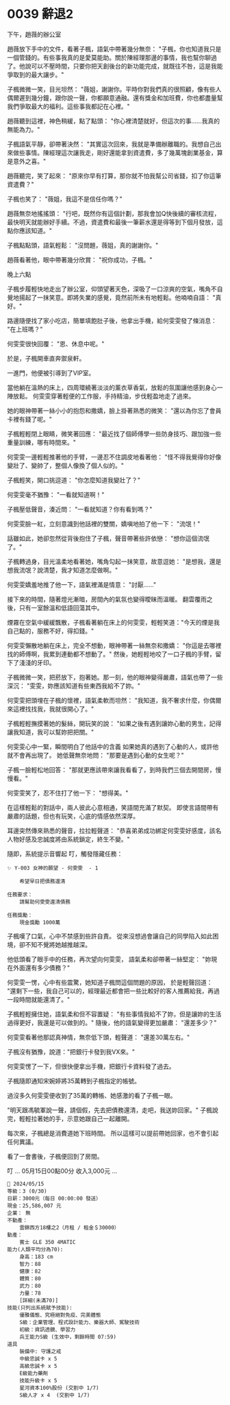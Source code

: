 # 0039 辭退2

下午，趙薇的辦公室

趙薇放下手中的文件，看著子楓，語氣中帶著幾分無奈：
"子楓，你也知道我只是一個管錢的。有些事我真的是愛莫能助。關於陳經理那邊的事情，我也幫你聊過了。他說可以不壓時間，只要你把天創後台的新功能完成，就既往不咎，這是我能爭取到的最大讓步。"

子楓微微一笑，目光坦然：
"薇姐，謝謝你。平時你對我們真的很照顧，像有些人偶爾遲到幾分鐘，跟你說一聲，你都願意通融。還有獎金和加班費，你也都盡量幫我們爭取最大的福利。這些事我都記在心裡。"

趙薇聽到這裡，神色稍緩，點了點頭：
"你心裡清楚就好，但這次的事……我真的無能為力。"

子楓語氣平靜，卻帶著決然：
"其實這次回來，我就是準備辦離職的。我想自己出來做些事情。陳經理這次讓我走，剛好還能拿到資遣費，多了幾萬塊創業基金，算是意外之喜。"

趙薇聽完，笑了起來：
"原來你早有打算，那你就不怕我幫公司省錢，扣了你這筆資遣費？"

子楓也笑了：
"薇姐，我這不是信任你嗎？"

趙薇無奈地搖搖頭：
"行吧，既然你有這個計劃，那我會加Q快後續的審核流程，最快明天就能辦好手續。不過，資遣費和最後一筆薪水還是得等到下個月發放，這點你應該知道。"

子楓點點頭，語氣輕鬆：
"沒問題，薇姐，真的謝謝你。"

趙薇看著他，眼中帶著幾分欣賞：
"祝你成功，子楓。"

晚上六點

子楓步履輕快地走出了辦公室，仰頭望著天色，深吸了一口涼爽的空氣，嘴角不自覺地揚起了一抹笑意。即將失業的感覺，竟然前所未有地輕鬆。他喃喃自語：
"真好。"

路邊隨便找了家小吃店，簡單填飽肚子後，他拿出手機，給何雯雯發了條消息：
"在上班嗎？"

何雯雯很快回覆：
"恩、休息中呢。"

於是，子楓開車直奔禦泉軒。

一進門，他便被引導到了VIP室。

當他躺在溫熱的床上，四周環繞著淡淡的薰衣草香氣，放鬆的氛圍讓他感到身心一陣放鬆。
何雯雯穿著輕便的工作服，手持精油，步伐輕盈地走了過來。

她的眼神帶著一絲小小的抱怨和撒嬌，臉上掛著熟悉的微笑：
"還以為你忘了會員卡裡有錢了呢。"

子楓輕輕閉上眼睛，微笑著回應：
"最近找了個師傅學一些防身技巧、跟加強一些重量訓練，哪有時間來。"

何雯雯一邊輕輕推著他的手臂，一邊忍不住調皮地看著他：
"怪不得我覺得你好像變壯了、變帥了，整個人像換了個人似的。"

子楓輕笑，開口挑逗道：
"你怎麼知道我變壯了？"

何雯雯毫不猶豫：
"一看就知道啊！"

子楓壓低聲音，湊近問：
"一看就知道？你有看到嗎？"

何雯雯臉一紅，立刻意識到他話裡的雙關，嬌嗔地拍了他一下：
"流氓！"

話雖如此，她卻忽然從背後抱住了子楓，聲音帶著些許依戀：
"想你這個流氓了。"

子楓轉過身，目光溫柔地看著她，嘴角勾起一抹笑意，故意逗她：
"是想我，還是想我流氓？說清楚，我才知道怎麼做啊。"

何雯雯嬌羞地推了他一下，語氣裡滿是情意：
"討厭……"

接下來的時間，隨著燈光漸暗，房間內的氣氛也變得曖昧而溫暖。
翻雲覆雨之後，只有一室餘溫和低語回蕩其中。

煙霧在空氣中緩緩飄散，子楓看著躺在床上的何雯雯，輕輕笑道："今天的煙是我自己點的，服務不好，得扣錢。"

何雯雯懶散地躺在床上，完全不想動，眼神帶著一絲無奈和撒嬌：
"你這是去哪裡找的師傅啊，我累到連動都不想動了。"
然後，她輕輕地咬了一口子楓的手臂，留下了淺淺的牙印。

子楓微微一笑，把菸放下，抱著她。那一刻，他的眼神變得嚴肅，語氣也帶了一些深沉：
"雯雯，妳應該知道有些東西我給不了妳。"

何雯雯把頭埋在子楓的懷裡，語氣柔軟而坦然：
"我知道，我不奢求什麼，你偶爾來這裡找找我，我就很開心了。"

子楓輕輕撫摸著她的髮絲，開玩笑的說：
"如果之後有遇到讓妳心動的男生，記得讓我知道，我可以幫妳把把關。"

何雯雯心中一緊，瞬間明白了他話中的含義
如果她真的遇到了心動的人，或許他就不會再出現了。
她低聲無奈地問：
"那要是遇到心動的女生呢？"

子楓一臉輕松地回答：
"那就更應該帶來讓我看看了，到時我們三個去開間房，慢慢看。"

何雯雯笑了，忍不住打了他一下：
"想得美。"

在這樣輕鬆的對話中，兩人彼此心意相通，笑語間充滿了默契。
即使言語間帶有嚴肅的話題，但也有玩笑，心底的情感依然深厚。

耳邊突然傳來熟悉的聲音，拉拉輕聲道：
"恭喜弟弟成功綁定何雯雯好感度，該名人物好感及忠誠度將由系統鎖定，終生不變。"

隨即，系統提示音響起
叮，觸發隱藏任務：

```
✨ Y-003 女神的願望 - 何雯雯  - 1
    
    希望早日把債務還清

任務要求：
    請幫助何雯雯還清債務

任務獎勵：
    現金獎勵 1000萬

```

子楓嘆了口氣，心中不禁感到些許自責。
從來沒想過會讓自己的同學陷入如此困境，卻不知不覺將她越推越深。

他低頭看了眼手中的任務，再次望向何雯雯，
語氣柔和卻帶著一絲堅定：
"妳現在外面還有多少債務？"

何雯雯一愣，心中有些震驚，她知道子楓問這個問題的原因，
於是輕聲回道：
"還剩下一些，我自己可以的，經理最近都會把一些比較好的客人推薦給我，再過一段時間就能還清了。"

子楓輕輕擁住她，語氣柔和但不容置疑：
"有些事情我給不了妳，但是讓妳的生活過得更好，我還是可以做到的。"
隨後，他的語氣變得更加嚴肅：
"還差多少？"

何雯雯看著他那認真神情，無奈低下頭，輕聲道：
"還差30萬左右。"

子楓沒有猶豫，說道："把銀行卡發到我VX來。"

何雯雯愣了一下，但很快便拿出手機，把銀行卡資料發了過去。

子楓隨即通知宋婉婷將35萬轉到子楓指定的帳號。

過沒多久何雯雯便收到了35萬的轉帳、她感激的看了子楓一眼。

"明天跟馮毓軍說一聲，請個假，先去把債務還清，走吧，我送妳回家。"
子楓說完，輕輕拉著她的手，示意她跟自己一起離開。

每次來，子楓總是消費道她下班時間。
所以這樣可以提前帶她回家，也不會引起任何異議。

看了一會書後，子楓便回到了房間。

叮
… 05月15日00點00分 收入3,000元 …

```
📰 2024/05/15
等級：3 (0/30)
日薪：3000元（每日 00:00:00 發送）
現金：25,586,007 元
企業： 無
不動產：
    雲錦西方18樓之2（月租 / 租金＄30000）
動產：
    賓士 GLE 350 4MATIC
能力(人類平均分為70):
    身高：183 cm
    智力：88
    健康：82
    體質：80
    武力：80
    力量：78
    [詳細(未滿70)]
技能(只列出系統賦予技能):
    優雅儀態、究極絕對免疫、完美體態
    S級：企業管理、程式設計能力、樂器大師、駕駛技術
    初級：資訊透鏡、學習力
    兵王能力S級 (生效中，剩餘時間 07:59)
道具
    裝備中: 守護之戒
    中級忠誠卡 x 5
    高級忠誠卡 x 5
    E級能力藥劑
    技能升級卡 x 5
    星河資本100%股份 (交割中 1/7)
    S級人才 x 4  (交割中 1/7)
```